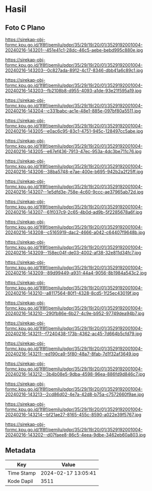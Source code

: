 # Hasil

## Foto C Plano

https://sirekap-obj-formc.kpu.go.id/1f8f/pemilu/pdpr/35/29/19/20/01/3529192001004-20240216-143201--451e41c1-28dc-46c5-aebe-bebd995c880e.jpg

https://sirekap-obj-formc.kpu.go.id/1f8f/pemilu/pdpr/35/29/19/20/01/3529192001004-20240216-143203--0c827ada-8912-4c17-8346-dbb41a6c89c1.jpg

https://sirekap-obj-formc.kpu.go.id/1f8f/pemilu/pdpr/35/29/19/20/01/3529192001004-20240216-143203--fb2108b8-d955-4093-a1de-93e21f595a19.jpg

https://sirekap-obj-formc.kpu.go.id/1f8f/pemilu/pdpr/35/29/19/20/01/3529192001004-20240216-143204--c331babc-ac1e-48e1-885e-097bf80a5511.jpg

https://sirekap-obj-formc.kpu.go.id/1f8f/pemilu/pdpr/35/29/19/20/01/3529192001004-20240216-143205--e0ac6c95-83c1-4751-945c-128497cc5abe.jpg

https://sirekap-obj-formc.kpu.go.id/1f8f/pemilu/pdpr/35/29/19/20/01/3529192001004-20240216-143205--e67ef436-7913-47ec-953a-4dc3be711c76.jpg

https://sirekap-obj-formc.kpu.go.id/1f8f/pemilu/pdpr/35/29/19/20/01/3529192001004-20240216-143206--38ba5748-e7ae-400e-b695-942b2a2f25ff.jpg

https://sirekap-obj-formc.kpu.go.id/1f8f/pemilu/pdpr/35/29/19/20/01/3529192001004-20240216-143207--1e5dfd3e-758e-4c60-9ccc-ae37965ab72d.jpg

https://sirekap-obj-formc.kpu.go.id/1f8f/pemilu/pdpr/35/29/19/20/01/3529192001004-20240216-143207--61f037c9-2c65-4b0d-ad9b-5f2285678a6f.jpg

https://sirekap-obj-formc.kpu.go.id/1f8f/pemilu/pdpr/35/29/19/20/01/3529192001004-20240216-143208--c5165919-dac2-4666-a042-c64407f9648b.jpg

https://sirekap-obj-formc.kpu.go.id/1f8f/pemilu/pdpr/35/29/19/20/01/3529192001004-20240216-143209--158ec04f-de03-4002-af38-32e811d34fc7.jpg

https://sirekap-obj-formc.kpu.go.id/1f8f/pemilu/pdpr/35/29/19/20/01/3529192001004-20240216-143209--89d99449-a931-44a4-9056-8b1984a543c2.jpg

https://sirekap-obj-formc.kpu.go.id/1f8f/pemilu/pdpr/35/29/19/20/01/3529192001004-20240216-143210--a8117564-80f1-4328-8cd5-1f25ec43019f.jpg

https://sirekap-obj-formc.kpu.go.id/1f8f/pemilu/pdpr/35/29/19/20/01/3529192001004-20240216-143210--290fb86e-6b27-4c9e-b952-97749dea94b7.jpg

https://sirekap-obj-formc.kpu.go.id/1f8f/pemilu/pdpr/35/29/19/20/01/3529192001004-20240216-143211--f7240438-173b-4362-ac45-7d664b5cfd79.jpg

https://sirekap-obj-formc.kpu.go.id/1f8f/pemilu/pdpr/35/29/19/20/01/3529192001004-20240216-143211--ed190ca9-5f80-48a7-8fab-7d1f32af3649.jpg

https://sirekap-obj-formc.kpu.go.id/1f8f/pemilu/pdpr/35/29/19/20/01/3529192001004-20240216-143212--3b4b08e5-9dba-4598-96ea-886fd9d846c7.jpg

https://sirekap-obj-formc.kpu.go.id/1f8f/pemilu/pdpr/35/29/19/20/01/3529192001004-20240216-143213--2cd86d02-4e7a-42d8-b75a-c7572660f9ae.jpg

https://sirekap-obj-formc.kpu.go.id/1f8f/pemilu/pdpr/35/29/19/20/01/3529192001004-20240216-143214--bf21ae27-8165-455c-8590-a022e39f5767.jpg

https://sirekap-obj-formc.kpu.go.id/1f8f/pemilu/pdpr/35/29/19/20/01/3529192001004-20240216-143202--d07faee8-86c5-4eea-9dbe-3462eb60a803.jpg


## Metadata

| Key        | Value               |
| ---------- | ------------------- |
| Time Stamp | 2024-02-17 13:05:41 |
| Kode Dapil | 3511                |



